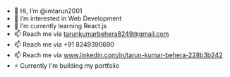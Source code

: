 - 👋 Hi, I’m @imtarun2001
- 👀 I’m interested in Web Development
- 🌱 I’m currently learning React.js
- 📫 Reach me via tarunkumarbehera8249@gmail.com
- 📫 Reach me via +91 8249390690
- 📫 Reach me via www.linkedin.com/in/tarun-kumar-behera-228b3b242
- ⚡ Currently I'm building my portfolio

<!---
imtarun2001/imtarun2001 is a ✨ special ✨ repository because its `README.md` (this file) appears on your GitHub profile.
You can click the Preview link to take a look at your changes.
--->
